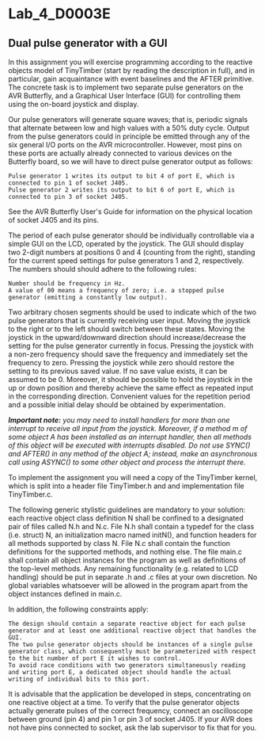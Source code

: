 # Lab_4_D0003E

Dual pulse generator with a GUI
---------

In this assignment you will exercise programming according to the reactive objects model of TinyTimber (start by reading the description in full), and in particular, gain acquaintance with event baselines and the AFTER primitive. The concrete task is to implement two separate pulse generators on the AVR Butterfly, and a Graphical User Interface (GUI) for controlling them using the on-board joystick and display.

Our pulse generators will generate square waves; that is, periodic signals that alternate between low and high values with a 50% duty cycle. Output from the pulse generators could in principle be emitted through any of the six general I/O ports on the AVR microcontroller. However, most pins on these ports are actually already connected to various devices on the Butterfly board, so we will have to direct pulse generator output as follows:

    Pulse generator 1 writes its output to bit 4 of port E, which is connected to pin 1 of socket J405.
    Pulse generator 2 writes its output to bit 6 of port E, which is connected to pin 3 of socket J405.

See the AVR Butterfly User's Guide for information on the physical location of socket J405 and its pins.

The period of each pulse generator should be individually controllable via a simple GUI on the LCD, operated by the joystick. The GUI should display two 2-digit numbers at positions 0 and 4 (counting from the right), standing for the current speed settings for pulse generators 1 and 2, respectively. The numbers should should adhere to the following rules:

    Number should be frequency in Hz.
    A value of 00 means a frequency of zero; i.e. a stopped pulse generator (emitting a constantly low output).

Two arbitrary chosen segments should be used to indicate which of the two pulse generators that is currently receiving user input. Moving the joystick to the right or to the left should switch between these states. Moving the joystick in the upward/downward direction should increase/decrease the setting for the pulse generator currently in focus. Pressing the joystick with a non-zero frequency should save the frequency and immediately set the frequency to zero. Pressing the joystick while zero should restore the setting to its previous saved value. If no save value exists, it can be assumed to be 0. Moreover, it should be possible to hold the joystick in the up or down position and thereby achieve the same effect as repeated input in the corresponding direction. Convenient values for the repetition period and a possible initial delay should be obtained by experimentation.

***Important note:*** *you may need to install handlers for more than one interrupt to receive all input from the joystick.
Moreover, if a method m of some object A has been installed as an interrupt handler, then all methods of this object will be executed with interrupts disabled.
Do not use SYNC() and AFTER() in any method of the object A; instead, make an asynchronous call using ASYNC() to some other object and process the interrupt there.*

To implement the assignment you will need a copy of the TinyTimber kernel, which is split into a header file TinyTimber.h and and implementation file TinyTimber.c.

The following generic stylistic guidelines are mandatory to your solution: each reactive object class definition N shall be confined to a designated pair of files called N.h and N.c. File N.h shall contain a typedef for the class (i.e. struct) N, an initialization macro named initN(), and function headers for all methods supported by class N. File N.c shall contain the function definitions for the supported methods, and nothing else. The file main.c shall contain all object instances for the program as well as definitions of the top-level methods. Any remaining functionality (e.g. related to LCD handling) should be put in separate .h and .c files at your own discretion. No global variables whatsoever will be allowed in the program apart from the object instances defined in main.c.

In addition, the following constraints apply:

    The design should contain a separate reactive object for each pulse generator and at least one additional reactive object that handles the GUI.
    The two pulse generator objects should be instances of a single pulse generator class, which consequently must be parameterized with respect to the bit number of port E it wishes to control.
    To avoid race conditions with two generators simultaneously reading and writing port E, a dedicated object should handle the actual writing of individual bits to this port.

It is advisable that the application be developed in steps, concentrating on one reactive object at a time. To verify that the pulse generator objects actually generate pulses of the correct frequency, connect an oscilloscope between ground (pin 4) and pin 1 or pin 3 of socket J405. If your AVR does not have pins connected to socket, ask the lab supervisor to fix that for you.
